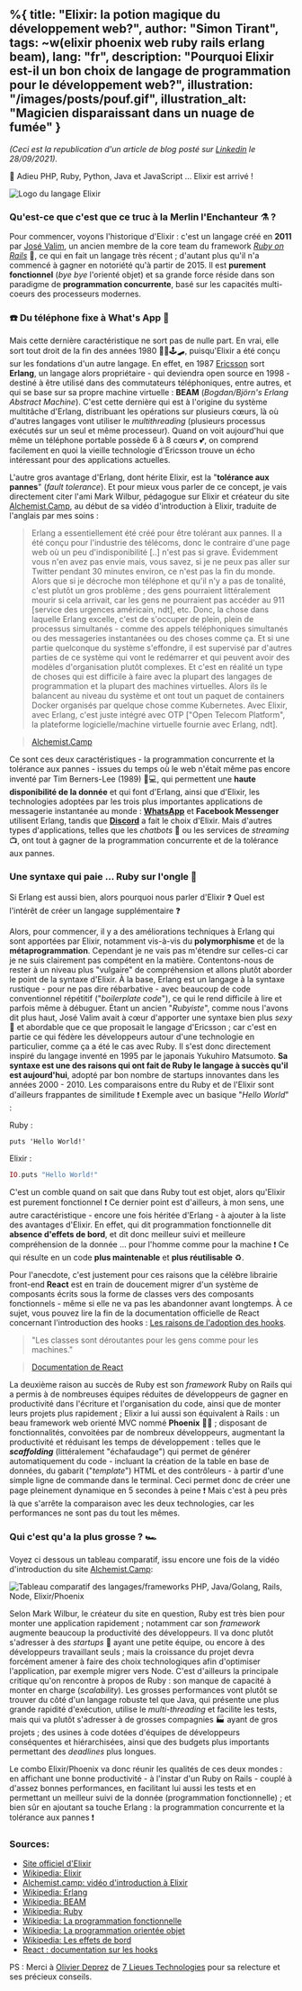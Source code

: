 %{
  title: "Elixir: la potion magique du développement web?",
  author: "Simon Tirant",
  tags: ~w(elixir phoenix web ruby rails erlang beam),
  lang: "fr",
  description: "Pourquoi Elixir est-il un bon choix de langage de programmation pour le développement web?",
  illustration: "/images/posts/pouf.gif",
  illustration_alt: "Magicien disparaissant dans un nuage de fumée"
}
---

*(Ceci est la republication d'un article de blog posté sur [Linkedin](https://www.linkedin.com/pulse/elixir-la-potion-magique-du-d%C3%A9veloppement-web-simon-tirant/) le 28/09/2021).*

👋 Adieu PHP, Ruby, Python, Java et JavaScript … Elixir est arrivé !  

![Logo du langage Elixir](/images/posts/elixir.png)

### Qu'est-ce que c'est que ce truc à la Merlin l'Enchanteur ⚗️ ?

Pour commencer, voyons l'historique d'Elixir : c'est un langage créé en **2011** par [José Valim](https://www.linkedin.com/in/josevalim/), un ancien membre de la core team du framework *[Ruby on Rails](https://rubyonrails.org/)* 💎, ce qui en fait un langage très récent ; d'autant plus qu'il n'a commencé à gagner en notoriété qu'à partir de 2015. Il est **purement fonctionnel** (*bye bye* l'orienté objet) et sa grande force réside dans son paradigme de **programmation concurrente**, basé sur les capacités multi-coeurs des processeurs modernes.  

### ☎️ Du téléphone fixe à What's App 📱

Mais cette dernière caractéristique ne sort pas de nulle part. En vrai, elle sort tout droit de la fin des années 1980 🥏💾🕹️🛹, puisqu'Elixir a été conçu sur les fondations d'un autre langage. En effet, en 1987 [Ericsson](https://www.linkedin.com/company/ericsson/) sort **Erlang**, un langage alors propriétaire - qui deviendra open source en 1998 - destiné à être utilisé dans des commutateurs téléphoniques, entre autres, et qui se base sur sa propre machine virtuelle : **BEAM** (*Bogdan/Björn's Erlang Abstract Machine*). C'est cette dernière qui est à l'origine du système multitâche d'Erlang, distribuant les opérations sur plusieurs cœurs, là où d'autres langages vont utiliser le *multithreading* (plusieurs processus exécutés sur un seul et même processeur). Quand on voit aujourd'hui que même un téléphone portable possède 6 à 8 cœurs 💕, on comprend facilement en quoi la vieille technologie d'Ericsson trouve un écho intéressant pour des applications actuelles.  

L'autre gros avantage d'Erlang, dont hérite Elixir, est la "**tolérance aux pannes**" (*fault tolerance*). Et pour mieux vous parler de ce concept, je vais directement citer l'ami Mark Wilbur, pédagogue sur Elixir et créateur du site [Alchemist.Camp](https://alchemist.camp/), au début de sa vidéo d'introduction à Elixir, traduite de l'anglais par mes soins :  


> Erlang a essentiellement été créé pour être tolérant aux pannes. Il a été conçu pour l'industrie des télécoms, donc le contraire d'une page web où un peu d'indisponibilité [..] n'est pas si grave. Évidemment vous n'en avez pas envie mais, vous savez, si je ne peux pas aller sur Twitter pendant 30 minutes environ, ce n'est pas la fin du monde. Alors que si je décroche mon téléphone et qu'il n'y a pas de tonalité, c'est plutôt un gros problème ; des gens pourraient littéralement mourir si cela arrivait, car les gens ne pourraient pas accéder au 911 [service des urgences américain, ndt], etc. Donc, la chose dans laquelle Erlang excelle, c'est de s'occuper de plein, plein de processus simultanés - comme des appels téléphoniques simultanés ou des messageries instantanées ou des choses comme ça. Et si une partie quelconque du système s'effondre, il est supervisé par d'autres parties de ce système qui vont le redémarrer et qui peuvent avoir des modèles d'organisation plutôt complexes. Et c'est en réalité un type de choses qui est difficile à faire avec la plupart des langages de programmation et la plupart des machines virtuelles. Alors ils le balancent au niveau du système et ont tout un paquet de containers Docker organisés par quelque chose comme Kubernetes. Avec Elixir, avec Erlang, c'est juste intégré avec OTP ["Open Telecom Platform", la plateforme logicielle/machine virtuelle fournie avec Erlang, ndt].  

> [Alchemist.Camp](https://alchemist.camp/episodes/welcome)  


Ce sont ces deux caractéristiques - la programmation concurrente et la tolérance aux pannes - issues du temps où le web n'était même pas encore inventé par Tim Berners-Lee (1989) 👨💻, qui permettent une **haute disponibilité de la donnée** et qui font d'Erlang, ainsi que d'Elixir, les technologies adoptées par les trois plus importantes applications de messagerie instantanée au monde : **[WhatsApp](https://www.linkedin.com/company/whatsapp./)** et **Facebook Messenger** utilisent Erlang, tandis que **[Discord](https://www.linkedin.com/company/discord/)** a fait le choix d'Elixir. Mais d'autres types d'applications, telles que les *chatbots* 🤖 ou les services de *streaming* 📺, ont tout à gagner de la programmation concurrente et de la tolérance aux pannes.

### Une syntaxe qui paie … Ruby sur l'ongle 💍

Si Erlang est aussi bien, alors pourquoi nous parler d'Elixir ❓ Quel est l'intérêt de créer un langage supplémentaire ❓

Alors, pour commencer, il y a des améliorations techniques à Erlang qui sont apportées par Elixir, notamment vis-à-vis du **polymorphisme** et de la **métaprogrammation**. Cependant je ne vais pas m'étendre sur celles-ci car je ne suis clairement pas compétent en la matière. Contentons-nous de rester à un niveau plus "vulgaire" de compréhension et allons plutôt aborder le point de la syntaxe d'Elixir. À la base, Erlang est un langage à la syntaxe rustique - pour ne pas dire rébarbative - avec beaucoup de code conventionnel répétitif ("*boilerplate code*"), ce qui le rend difficile à lire et parfois même à débuguer. Étant un ancien "*Rubyiste*", comme nous l'avons dit plus haut, José Valim avait à cœur d'apporter une syntaxe bien plus *sexy* 💃 et abordable que ce que proposait le langage d'Ericsson ; car c'est en partie ce qui fédère les développeurs autour d'une technologie en particulier, comme ça a été le cas avec Ruby. Il s'est donc directement inspiré du langage inventé en 1995 par le japonais Yukuhiro Matsumoto. **Sa syntaxe est une des raisons qui ont fait de Ruby le langage à succès qu'il est aujourd'hui**, adopté par bon nombre de startups innovantes dans les années 2000 - 2010. Les comparaisons entre du Ruby et de l'Elixir sont d'ailleurs frappantes de similitude ❗ Exemple avec un basique "*Hello World*" :

Ruby :

```
puts 'Hello World!'
```

Elixir :

```elixir
IO.puts "Hello World!"
```

C'est un comble quand on sait que dans Ruby tout est objet, alors qu'Elixir est purement fonctionnel ❗ Ce dernier point est d'ailleurs, à mon sens, une autre caractéristique - encore une fois héritée d'Erlang - à ajouter à la liste des avantages d'Elixir. En effet, qui dit programmation fonctionnelle dit **absence d'effets de bord**, et dit donc meilleur suivi et meilleure compréhension de la donnée ... pour l'homme comme pour la machine ❗ Ce qui résulte en un code **plus maintenable** et **plus réutilisable** ♻️.

Pour l'anecdote, c'est justement pour ces raisons que la célèbre librairie front-end **React** est en train de doucement migrer d'un système de composants écrits sous la forme de classes vers des composants fonctionnels - même si elle ne va pas les abandonner avant longtemps. À ce sujet, vous pouvez lire la fin de la documentation officielle de React concernant l'introduction des hooks : [Les raisons de l'adoption des hooks](https://fr.legacy.reactjs.org/docs/hooks-intro.html#motivation).

> "Les classes sont déroutantes pour les gens comme pour les machines." 

> [Documentation de React](https://fr.legacy.reactjs.org/docs/hooks-intro.html#classes-confuse-both-people-and-machines) 

La deuxième raison au succès de Ruby est son *framework* Ruby on Rails qui a permis à de nombreuses équipes réduites de développeurs de gagner en productivité dans l'écriture et l'organisation du code, ainsi que de monter leurs projets plus rapidement ; Elixir a lui aussi son équivalent à Rails : un beau framework web orienté MVC nommé **Phoenix** 🦅🔥 ; disposant de fonctionnalités, convoitées par de nombreux développeurs, augmentant la productivité et réduisant les temps de développement : telles que le ***scaffolding*** (littéralement "échafaudage") qui permet de générer automatiquement du code - incluant la création de la table en base de données, du gabarit ("*template*") HTML et des contrôleurs - à partir d'une simple ligne de commande dans le terminal. Ceci permet donc de créer une page pleinement dynamique en 5 secondes à peine ❗ Mais c'est à peu près là que s'arrête la comparaison avec les deux technologies, car les performances ne sont pas du tout les mêmes.

### Qui c'est qu'a la plus grosse ? 🏎️

Voyez ci dessous un tableau comparatif, issu encore une fois de la vidéo d'introduction du site [Alchemist.Camp](https://alchemist.camp/episodes/welcome):

![Tableau comparatif des langages/frameworks PHP, Java/Golang, Rails, Node, Elixir/Phoenix](/images/posts/language_table.png)

Selon Mark Wilbur, le créateur du site en question, Ruby est très bien pour monter une application rapidement ; notamment car son *framework* augmente beaucoup la productivité des développeurs. Il va donc plutôt s'adresser à des *startups* 🦄 ayant une petite équipe, ou encore à des développeurs travaillant seuls ; mais la croissance du projet devra forcément amener à faire des choix technologiques afin d'optimiser l'application, par exemple migrer vers Node. C'est d'ailleurs la principale critique qu'on rencontre à propos de Ruby : son manque de capacité à monter en charge (*scalability*). Les grosses performances vont plutôt se trouver du côté d'un langage robuste tel que Java, qui présente une plus grande rapidité d'exécution, utilise le *multi-threading* et facilite les tests, mais qui va plutôt s'adresser à de grosses compagnies 🏭 ayant de gros projets ; des usines à code dotées d'équipes de développeurs conséquentes et hiérarchisées, ainsi que des budgets plus importants permettant des *deadlines* plus longues.

Le combo Elixir/Phoenix va donc réunir les qualités de ces deux mondes : en affichant une bonne productivité - à l'instar d'un Ruby on Rails - couplé à d'assez bonnes performances, en facilitant lui aussi les tests et en permettant un meilleur suivi de la donnée (programmation fonctionnelle) ; et bien sûr en ajoutant sa touche Erlang : la programmation concurrente et la tolérance aux pannes ❗

### Sources:

- [Site officiel d'Elixir](https://elixir-lang.org/)
- [Wikipedia: Elixir](https://fr.wikipedia.org/wiki/Elixir_(langage))
- [Alchemist.camp: vidéo d'introduction à Elixir](https://alchemist.camp/episodes/welcome)
- [Wikipedia: Erlang](https://fr.wikipedia.org/wiki/Erlang_(langage))
- [Wikipedia: BEAM](https://fr.wikipedia.org/wiki/BEAM_(machine_virtuelle))
- [Wikipedia: Ruby](https://fr.wikipedia.org/wiki/Ruby)
- [Wikipedia: La programmation fonctionnelle](https://fr.wikipedia.org/wiki/Programmation_fonctionnelle)
- [Wikipedia: La programmation orientée objet](https://fr.wikipedia.org/wiki/Programmation_orient%C3%A9e_objet)
- [Wikipedia: Les effets de bord](https://fr.wikipedia.org/wiki/Effet_de_bord_(informatique))
- [React : documentation sur les hooks](https://fr.legacy.reactjs.org/docs/hooks-intro.html#motivation)

PS : Merci à [Olivier Deprez](https://www.linkedin.com/in/olivier-deprez-368b9b5/) de [7 Lieues Technologies](https://www.linkedin.com/company/7lieues-ia/) pour sa relecture et ses précieux conseils.
